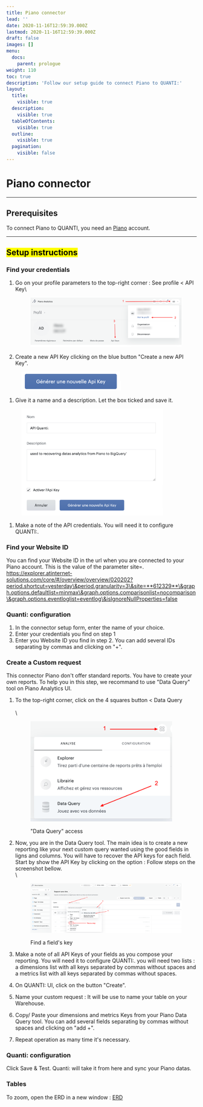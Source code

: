 ```yaml
---
title: Piano connector
lead: ''
date: 2020-11-16T12:59:39.000Z
lastmod: 2020-11-16T12:59:39.000Z
draft: false
images: []
menu:
  docs:
    parent: prologue
weight: 110
toc: true
description: 'Follow our setup guide to connect Piano to QUANTI:'
layout:
  title:
    visible: true
  description:
    visible: true
  tableOfContents:
    visible: true
  outline:
    visible: true
  pagination:
    visible: false
---
```


# Piano connector

***

## Prerequisites

To connect Piano to QUANTI, you need an [Piano](https://piano.io/fr/) account.

***

## <mark style="background-color:yellow;">Setup instructions</mark>

### Find your credentials

1.  Go on your profile parameters to the top-right corner : See profile < API Key\


    <figure><img src="../../content/en/docs/prologue/piano/piano1.png" alt=""><figcaption></figcaption></figure>
2. Create a new API Key clicking on the blue button "Create a new API Key".

<figure><img src="../../content/en/docs/prologue/piano/piano2.png" alt="" width="263"><figcaption></figcaption></figure>

1. Give it a name and a description. Let the box ticked and save it.

<figure><img src="../../content/en/docs/prologue/piano/piano3.png" alt="" width="375"><figcaption></figcaption></figure>

1. Make a note of the API credentials. You will need it to configure QUANTI:.

### Find your Website ID

You can find your Website ID in the url when you are connected to your Piano account. This is the value of the parameter site=. https://explorer.atinternet-solutions.com/core/#/overview/overview/020202?period.shortcut=yesterday\&period.granularity=3\&site=**612329**\&graph.options.defaultlist=minmax\&graph.options.comparisonlist=nocomparison\&graph.options.eventloglist=eventlog\&isIgnoreNullProperties=false

### Quanti: configuration

1. In the connector setup form, enter the name of your choice.
2. Enter your credentials you find on step 1
3. Enter you Website ID you find in step 2. You can add several IDs separating by commas and clicking on "+".

### Create a Custom request

This connector Piano don't offer standard reports. You have to create your own reports. To help you in this step, we recommand to use "Data Query" tool on Piano Analytics UI.

1.  To the top-right corner, click on the 4 squares button < Data Query\
    \
    \


    <figure><img src="../../content/en/docs/prologue/piano/piano4.png" alt="" width="375"><figcaption><p>"Data Query" access</p></figcaption></figure>


2.  Now, you are in the Data Query tool. The main idea is to create a new reporting like your next custom query wanted using the good fields in ligns and columns. You will have to recover the API keys for each field. Start by show the API Key by clicking on the option : Follow steps on the screenshot bellow.\
    \


    <figure><img src="../../content/en/docs/prologue/piano/piano5.png" alt=""><figcaption><p>Find a field's key</p></figcaption></figure>


3. Make a note of all API Keys of your fields as you compose your reporting. You will need it to configure QUANTI:. you will need two lists : a dimensions list with all keys separated by commas without spaces and a metrics list with all keys separated by commas without spaces.
4. On QUANTI: UI, click on the button "Create".
5. Name your custom request : It will be use to name your table on your Warehouse.
6. Copy/ Paste your dimensions and metrics Keys from your Piano Data Query tool. You can add several fields separating by commas without spaces and clicking on "add +".
7. Repeat operation as many time it's necessary.

### Quanti: configuration

Click Save & Test. Quanti: will take it from here and sync your Piano datas.

### Tables

To zoom, open the ERD in a new window : [ERD](https://dbdiagram.io/e/65d4c476ac844320ae967f23/65d4c4e2ac844320ae968975)
